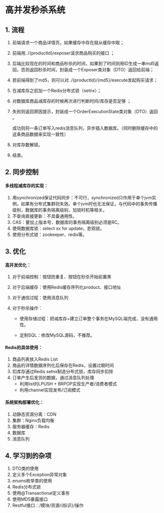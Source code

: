 # 高并发秒杀系统

## 1. 流程

1. 前端请求一个商品详情页，如果缓存中存在就从缓存中取；

2. 前端用../{productId}/exposer请求商品购买的接口 ；

3. 后端比较现在的时间和商品秒杀的时间，如果到了时间则用ID生成一串md5返回，否则返回秒杀时间，封装成一个Exposer类对象（DTO）返回给前端；

4. 若前端得到了md5，则可以对../{productId}/{md5}/execute发起购买请求；

6. 在减库存之前加一个Redis分布式锁（setnx）；

7. 对数据库商品减库存的时候再次进行判断时间/库存是否足够 ；

8. 失败则返回原因提示，封装成一个OrderExecutionState类对象（DTO）返回 。

   成功则将一条订单写入redis消息队列，异步插入数据库。（同时删除缓存中的这条商品数据来实现一致性）

9. 对库存数解锁。

10. 结束。



## 2. 同步控制

#### 多线程减库存的实现：

1. 用synchronized保证代码同步：不可行，synchronized只作用于单个jvm实例，如果有分布式集群则失效。单个jvm时也无法保证，与代码中的事务传播级别，数据库的事务隔离级别，加锁时机等相关。
2. 不查询直接更新：不具备通用性。
3. CAS：要加上版本号，数据库的事务隔离级别必须是RC。
4. 使用数据库锁：select xx for update，悲观锁。
5. 使用分布式锁：zookeeper、redis等。



## 3. 优化

#### 高并发优化：

1. 对于前端控制：按钮防重复、按钮在秒杀开始前置黑

2. 对于后端缓存：使用Redis缓存序列化product、接口地址

3. 对于通信过程：使用消息队列

4. 对于秒杀操作：

   - 使用存储过程：把减库存+建立订单整个事务在MySQL端完成，没有通用性。

   - 定制SQL：修改MySQL源码，不推荐。

#### Redis的具体使用：

1. 商品列表放入Redis List
2. 商品的详情数据序列化后保存在Redis，设置过期时间
3. 扣库存通过Redis setnx制造分布式锁，库存同步扣除
4. 订单产生后发货的数据，通过消息队列处理
   - 利用list的LPUSH + BRPOP实现生产者/消费者模式
   - 利用channel实现发布/订阅模式

#### 系统架构部署优化：

1. 动静态资源分离：CDN
2. 集群：Nginx负载均衡
3. 服务器缓存：Redis
4. 数据库
5. 消息队列



## 4. 学习到的杂项

1. DTO类的使用
2. 定义多个Exception异常对象
3. enums枚举类的使用
4. Redis分布式锁
5. 使用@Transactional定义事务
6. 使用MD5暴露接口
7. Restful接口：/模块/资源/{标识}/操作





